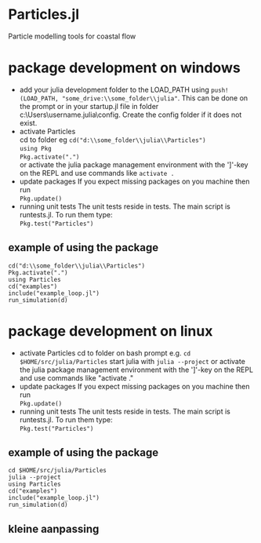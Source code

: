 # Particles.jl
Particle modelling tools for coastal flow

# package development on windows
- add your julia development folder to the LOAD_PATH using `push!(LOAD_PATH, "some_drive:\\some_folder\\julia"`. This can be done on the prompt or in your startup.jl file in folder c:\Users\username\.julia\config. Create the config folder if it does not exist.  
- activate Particles  
cd to folder eg `cd("d:\\some_folder\\julia\\Particles")`  
`using Pkg`  
`Pkg.activate(".")`  
or activate the julia package management environment with the ']'-key on the REPL and use commands like `activate .`  
- update packages
If you expect missing packages on you machine then run  
`Pkg.update()`  
- running unit tests
The unit tests reside in tests. The main script is runtests.jl. To run them type:  
`Pkg.test("Particles")`  

## example of using the package
`cd("d:\\some_folder\\julia\\Particles")`  
`Pkg.activate(".")`  
`using Particles`  
`cd("examples")`  
`include("example_loop.jl")`  
`run_simulation(d)`  

# package development on linux
- activate Particles
cd to folder on bash prompt e.g. `cd $HOME/src/julia/Particles`
start julia with `julia --project`
or activate the julia package management environment with the ']'-key on the REPL and use commands like "activate ."
- update packages
If you expect missing packages on you machine then run  
`Pkg.update()`
- running unit tests
The unit tests reside in tests. The main script is runtests.jl. To run them type:  
`Pkg.test("Particles")`  
## example of using the package
`cd $HOME/src/julia/Particles`  
`julia --project`  
`using Particles`  
`cd("examples")`  
`include("example_loop.jl")`  
`run_simulation(d)`  

## kleine aanpassing
